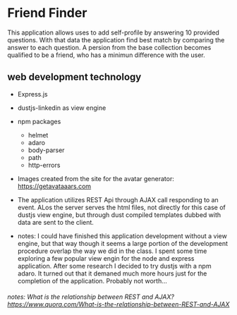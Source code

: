 # Friend Finder

This application allows uses to add self-profile by answering 10 provided questions. With that data the application find best match by comparing the answer to each question. A persion from the base collection becomes qualified to be a friend, who has a minimun difference with the user. 

## web development technology
* Express.js
* dustjs-linkedin as view engine
* npm packages
  * helmet
  * adaro
  * body-parser
  * path
  * http-errors
* Images created from the site for the avatar generator: https://getavataaars.com
* The application utilizes REST Api through AJAX call responding to an event. ALos the server serves the html files, not directly for this case of dustjs view engine, but through dust compiled templates dubbed with data are sent to the client. 

* notes: I could have finished this application development without a view engine, but that way though it seems a large portion of the development procedure overlap the way we did in the class. I spent some time exploring a few popular view engin for the node and express application. After some research I decided to try dustjs with a npm adaro. It turned out that it demaned much more hours just for the completion of the application. Probably not worth...

































###### notes: What is the relationship between REST and AJAX? https://www.quora.com/What-is-the-relationship-between-REST-and-AJAX